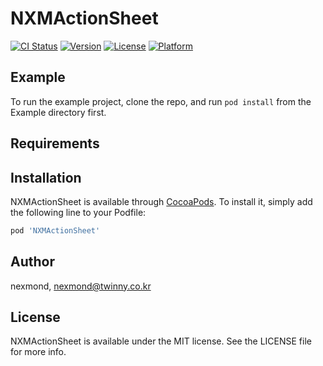 # NXMActionSheet

[![CI Status](http://img.shields.io/travis/nexmond/NXMActionSheet.svg?style=flat)](https://travis-ci.org/nexmond/NXMActionSheet)
[![Version](https://img.shields.io/cocoapods/v/NXMActionSheet.svg?style=flat)](http://cocoapods.org/pods/NXMActionSheet)
[![License](https://img.shields.io/cocoapods/l/NXMActionSheet.svg?style=flat)](http://cocoapods.org/pods/NXMActionSheet)
[![Platform](https://img.shields.io/cocoapods/p/NXMActionSheet.svg?style=flat)](http://cocoapods.org/pods/NXMActionSheet)

## Example

To run the example project, clone the repo, and run `pod install` from the Example directory first.

## Requirements

## Installation

NXMActionSheet is available through [CocoaPods](http://cocoapods.org). To install
it, simply add the following line to your Podfile:

```ruby
pod 'NXMActionSheet'
```

## Author

nexmond, nexmond@twinny.co.kr

## License

NXMActionSheet is available under the MIT license. See the LICENSE file for more info.
